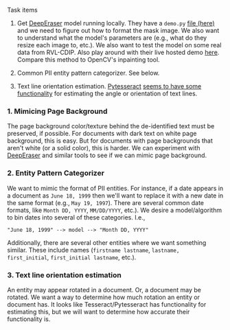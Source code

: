 Task items

1. Get [DeepEraser](https://github.com/fh2019ustc/deeperaser) model running locally. They have a `demo.py` [file (here)](https://github.com/fh2019ustc/DeepEraser/blob/master/demo.py) and we need to figure out how to format the mask image. We also want to understand what the model's parameters are (e.g., what do they resize each image to, etc.). We also want to test the model on some real data from RVL-CDIP. Also play around with their live hosted demo [here](https://deeperaser.doctrp.top:20443/). Compare this method to OpenCV's inpainting tool.

2. Common PII entity pattern categorizer. See below.
   
3. Text line orientation estimation. [Pytesseract](https://pypi.org/project/pytesseract/) [seems to have some functionality](https://stackoverflow.com/a/55302299) for estimating the angle or orientation of text lines. 

### 1. Mimicing Page Background
The page background color/texture behind the de-identified text must be preserved, if possible.
For documents with dark text on white page background, this is easy. But for documents with
page backgrounds that aren't white (or a solid color), this is harder. We can experiment with 
[DeepEraser](https://github.com/fh2019ustc/deeperaser) and similar tools to see if we can mimic page background.

### 2. Entity Pattern Categorizer
We want to mimic the format of PII entities. For instance, if a date appears in a document as `June 18, 1999`
then we'll want to replace it with a new date in the same format (e.g., `May 19, 1997`).
There are several common date formats, like `Month DD, YYYY`, `MM/DD/YYYY`, etc.).
We desire a model/algorithm to bin dates into several of these categories.
I.e., 
```
"June 18, 1999" --> model --> "Month DD, YYYY"
```
Additionally, there are several other entities where we want something similar.
These include names (`firstname lastname`, `lastname, first_initial`, `first_initial lastname`, etc.).

### 3. Text line orientation estimation
An entity may appear rotated in a document. Or, a document may be rotated. We want a way to determine how much rotation an entity or document has.
It looks like Tesseract/Pytesseract has functionality for estimating this, but we will want to determine how accurate their functionality is.
